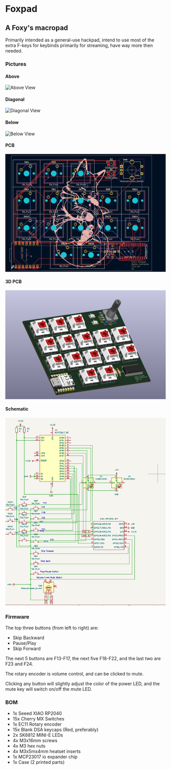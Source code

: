 # Foxpad
## A Foxy's macropad

Primarily intended as a general-use hackpad, intend to use most of the extra F-keys for keybinds primarily for streaming, have way more then needed.

### Pictures

#### Above
![Above View](foxpad-assets/foxpad-above.png)
#### Diagonal
![Diagonal View](foxpad-assets/foxpad-diagonal.png)
#### Below
![Below View](foxpad-assets/foxpad-below.png)
#### PCB
![PCB View](foxpad-assets/foxpad-pcb.png)
#### 3D PCB
![3D PCB View](foxpad-assets/foxpad-pcb-3D.png)
#### Schematic
![Schematic View](Foxpad-assets/foxpad-schematic.png)

### Firmware

The top three buttons (from left to right) are:
- Skip Backward
- Pause/Play
- Skip Forward

The next 5 buttons are F13-F17, the next five F18-F22, and the last two are F23 and F24.

The rotary encoder is volume control, and can be clicked to mute.

Clicking any button will slightly adjust the color of the power LED, and the mute key will switch on/off the mute LED.

### BOM
- 1x Seeed XIAO RP2040
- 15x Cherry MX Switches
- 1x EC11 Rotary encoder
- 15x Blank DSA keycaps (Red, preferably)
- 2x SK6812 MINI-E LEDs
- 4x M3x16mm screws
- 4x M3 hex nuts
- 4x M3x5mx4mm heatset inserts
- 1x MCP23017 io expander chip
- 1x Case (2 printed parts)